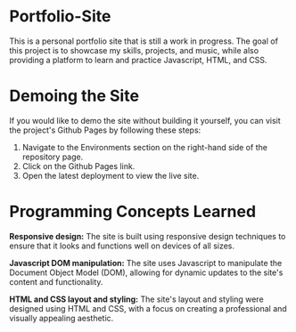 # Portfolio-Site
This is a personal portfolio site that is still a work in progress. The goal of this project is to showcase my skills, projects, and music, while also providing a platform to learn and practice Javascript, HTML, and CSS.
# Demoing the Site
If you would like to demo the site without building it yourself, you can visit the project's Github Pages by following these steps:

1. Navigate to the Environments section on the right-hand side of the repository page.
2. Click on the Github Pages link.
3. Open the latest deployment to view the live site.

# Programming Concepts Learned

**Responsive design:** The site is built using responsive design techniques to ensure that it looks and functions well on devices of all sizes.

**Javascript DOM manipulation:** The site uses Javascript to manipulate the Document Object Model (DOM), allowing for dynamic updates to the site's content and functionality.

**HTML and CSS layout and styling:** The site's layout and styling were designed using HTML and CSS, with a focus on creating a professional and visually appealing aesthetic.
